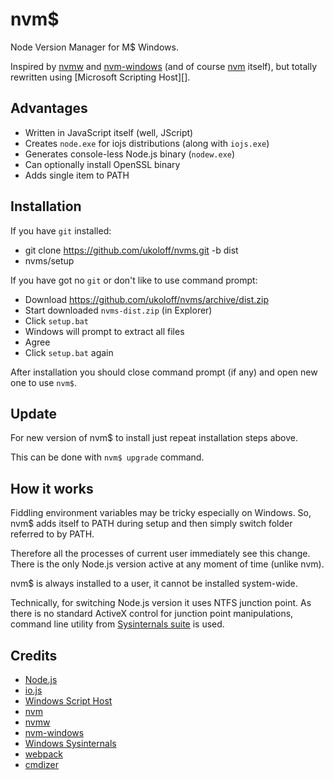 # nvm$

Node Version Manager for M$ Windows.

Inspired by [nvmw][]
and [nvm-windows][]
(and of course [nvm][] itself),
but totally rewritten using [Microsoft Scripting Host][].

## Advantages

- Written in JavaScript itself (well, JScript)
- Creates `node.exe` for iojs distributions (along with `iojs.exe`)
- Generates console-less Node.js binary (`nodew.exe`)
- Can optionally install OpenSSL binary
- Adds single item to PATH

## Installation

If you have `git` installed:

  * git clone https://github.com/ukoloff/nvms.git -b dist
  * nvms/setup

If you have got no `git`
or don't like to use command prompt:

  * Download https://github.com/ukoloff/nvms/archive/dist.zip
  * Start downloaded `nvms-dist.zip` (in Explorer)
  * Click `setup.bat`
  * Windows will prompt to extract all files
  * Agree
  * Click `setup.bat` again

After installation you should close command prompt (if any)
and open new one to use `nvm$`.

## Update

For new version of nvm$ to install
just repeat installation steps above.

This can be done with `nvm$ upgrade` command.

## How it works

Fiddling environment variables may be tricky especially on Windows.
So, nvm$ adds itself to PATH during setup
and then simply switch folder referred to by PATH.

Therefore all the processes of current user immediately see this change.
There is the only Node.js version active at any moment of time
(unlike nvm).

nvm$ is always installed to a user,
it cannot be installed system-wide.

Technically, for switching Node.js version
it uses NTFS junction point.
As there is no standard ActiveX control for junction point manipulations,
command line utility from
[Sysinternals suite][Windows Sysinternals] is used.

## Credits

  * [Node.js][]
  * [io.js][]
  * [Windows Script Host][]
  * [nvm][]
  * [nvmw][]
  * [nvm-windows][]
  * [Windows Sysinternals][]
  * [webpack][]
  * [cmdizer][]

[Node.js]: http://nodejs.org/
[io.js]: https://iojs.org/
[Windows Script Host]: https://en.wikipedia.org/wiki/Windows_Script_Host
[nvm]: https://github.com/creationix/nvm
[nvmw]: https://github.com/hakobera/nvmw
[nvm-windows]: https://github.com/coreybutler/nvm-windows
[Windows Sysinternals]: https://technet.microsoft.com/en-US/en-en/nternals/
[webpack]: http://webpack.github.io/
[cmdizer]: http://www.dostips.com/forum/viewtopic.php?p=37780#p37780
